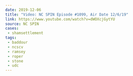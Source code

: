 ```yaml
---
date: 2019-12-06
title: "Video: NC SPIN Episode #1099, Air Date 12/6/19"
link: https://www.youtube.com/watch?v=dWOXcjGytYU
source: NC SPIN
cases:
 - shamsettlement
tags:
 - baddour
 - ncscv
 - ramsey
 - roper
 - stone
 - udc
---
```


